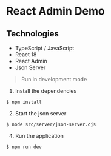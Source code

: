 # React Admin Demo

## Technologies

-   TypeScript / JavaScript
-   React 18
-   React Admin
-   Json Server

> Run in development mode

1. Install the dependencies

```
$ npm install
```

2. Start the json server

```
$ node src/server/json-server.cjs
```

4. Run the application

```
$ npm run dev
```
